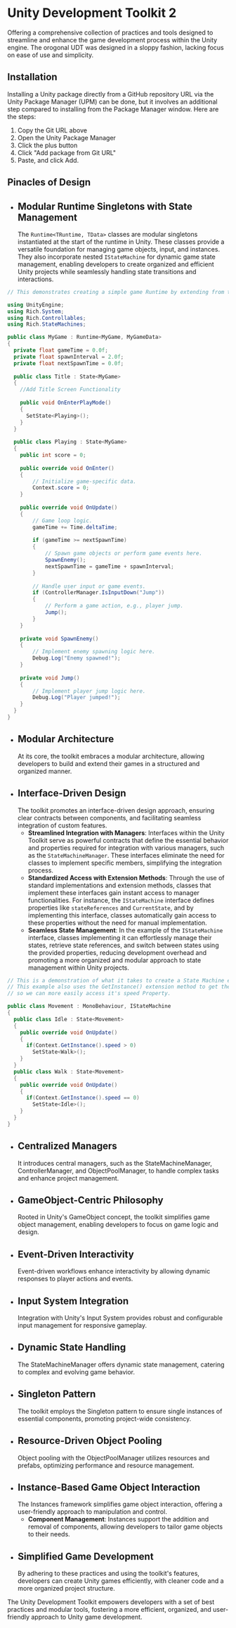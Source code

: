 # Unity Development Toolkit 2
Offering a comprehensive collection of practices and tools designed to streamline and enhance the game development process within the Unity engine.
The orogonal UDT was designed in a sloppy fashion, lacking focus on ease of use and simplicity.

## Installation
Installing a Unity package directly from a GitHub repository URL via the Unity Package Manager (UPM) can be done, but it involves an additional step compared to installing from the Package Manager window. Here are the steps:

1. Copy the Git URL above
2. Open the Unity Package Manager
3. Click the plus button
4. Click "Add package from Git URL"
5. Paste, and click Add.

## Pinacles of Design
- Modular Runtime Singletons with State Management 
  -
  The `Runtime<TRuntime, TData>` classes are modular singletons instantiated at the start of the runtime in Unity. These classes provide a versatile foundation for managing game objects, input, and instances. They also incorporate nested `IStateMachine` for dynamic game state management, enabling developers to create organized and efficient Unity projects while seamlessly handling state transitions and interactions.
```c#
// This demonstrates creating a simple game Runtime by extending from the Runtime class.

using UnityEngine;
using Rich.System;
using Rich.Controllables;
using Rich.StateMachines;

public class MyGame : Runtime<MyGame, MyGameData>
{
  private float gameTime = 0.0f;
  private float spawnInterval = 2.0f;
  private float nextSpawnTime = 0.0f;
  
  public class Title : State<MyGame>
  {
    //Add Title Screen Functionality
  
    public void OnEnterPlayMode()
    {
      SetState<Playing>();
    }
  }
  
  public class Playing : State<MyGame>
  {
    public int score = 0;
  
    public override void OnEnter()
    {
        // Initialize game-specific data.
        Context.score = 0;
    }
  
    public override void OnUpdate()
    {
        // Game loop logic.
        gameTime += Time.deltaTime;
  
        if (gameTime >= nextSpawnTime)
        {
            // Spawn game objects or perform game events here.
            SpawnEnemy();
            nextSpawnTime = gameTime + spawnInterval;
        }
  
        // Handle user input or game events.
        if (ControllerManager.IsInputDown("Jump"))
        {
            // Perform a game action, e.g., player jump.
            Jump();
        }
    }
  
    private void SpawnEnemy()
    {
        // Implement enemy spawning logic here.
        Debug.Log("Enemy spawned!");
    }
  
    private void Jump()
    {
        // Implement player jump logic here.
        Debug.Log("Player jumped!");
    }
  }
}
```

- Modular Architecture
  -
  At its core, the toolkit embraces a modular architecture, allowing developers to build and extend their games in a structured and organized manner.
- Interface-Driven Design
  -
  The toolkit promotes an interface-driven design approach, ensuring clear contracts between components, and facilitating seamless integration of custom features.
  - **Streamlined Integration with Managers**: Interfaces within the Unity Toolkit serve as powerful contracts that define the essential behavior and properties required for integration with various managers, such as the `StateMachineManager`. These interfaces eliminate the need for classes to implement specific members, simplifying the integration process.
  - **Standardized Access with Extension Methods**: Through the use of standard implementations and extension methods, classes that implement these interfaces gain instant access to manager functionalities. For instance, the `IStateMachine` interface defines properties like `stateReferences` and `CurrentState`, and by implementing this interface, classes automatically gain access to these properties without the need for manual implementation.
  - **Seamless State Management**: In the example of the `IStateMachine` interface, classes implementing it can effortlessly manage their states, retrieve state references, and switch between states using the provided properties, reducing development overhead and promoting a more organized and modular approach to state management within Unity projects.
```c#
// This is a demonstration of what it takes to create a State Machine enabled MonoBehaviour. 
// This example also uses the GetInstance() extension method to get the UDT Instance associated with this GameObject, 
// so we can more easily access it's speed Property.

public class Movement : MonoBehaviour, IStateMachine
{
  public class Idle : State<Movement>
  {
    public override void OnUpdate()
    {
      if(Context.GetInstance().speed > 0)
        SetState<Walk>(); 
    }
  }
  public class Walk : State<Movement>
  {
    public override void OnUpdate()
    {
      if(Context.GetInstance().speed == 0)
        SetState<Idle>(); 
    }
  }
}
```
- Centralized Managers
  -
  It introduces central managers, such as the StateMachineManager, ControllerManager, and ObjectPoolManager, to handle complex tasks and enhance project management.
- GameObject-Centric Philosophy
  -
  Rooted in Unity's GameObject concept, the toolkit simplifies game object management, enabling developers to focus on game logic and design.
- Event-Driven Interactivity
  -
  Event-driven workflows enhance interactivity by allowing dynamic responses to player actions and events.
- Input System Integration
  -
  Integration with Unity's Input System provides robust and configurable input management for responsive gameplay.
- Dynamic State Handling
  -
  The StateMachineManager offers dynamic state management, catering to complex and evolving game behavior.
- Singleton Pattern
  -
  The toolkit employs the Singleton pattern to ensure single instances of essential components, promoting project-wide consistency.
- Resource-Driven Object Pooling
  -
  Object pooling with the ObjectPoolManager utilizes resources and prefabs, optimizing performance and resource management.
- Instance-Based Game Object Interaction
  -
  The Instances framework simplifies game object interaction, offering a user-friendly approach to manipulation and control.
  - **Component Management**: Instances support the addition and removal of components, allowing developers to tailor game objects to their needs.
- Simplified Game Development
  -
  By adhering to these practices and using the toolkit's features, developers can create Unity games efficiently, with cleaner code and a more organized project structure.

The Unity Development Toolkit empowers developers with a set of best practices and modular tools, fostering a more efficient, organized, and user-friendly approach to Unity game development.
